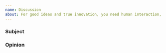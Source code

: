 ```yaml
---
name: Discussion
about: For good ideas and true innovation, you need human interaction, conflict, argument, debate.
---
```


### Subject

<!-- What is the subject of this discussion? -->

### Opinion

<!-- What is your opinion? -->
